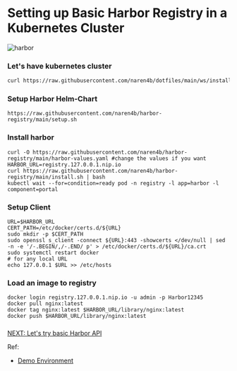 # Setting up Basic Harbor Registry in a Kubernetes Cluster 
![harbor](https://github.com/naren4b/nks/assets/3488520/b01ad8c0-c649-45d1-938c-6abc44760af1)

### Let's have kubernetes cluster
```bash
curl https://raw.githubusercontent.com/naren4b/dotfiles/main/ws/install.sh | bash
```

### Setup Harbor Helm-Chart 
```
https://raw.githubusercontent.com/naren4b/harbor-registry/main/setup.sh
```

### Install harbor 
```
curl -O https://raw.githubusercontent.com/naren4b/harbor-registry/main/harbor-values.yaml #change the values if you want 
HARBOR_URL=registry.127.0.0.1.nip.io
curl https://raw.githubusercontent.com/naren4b/harbor-registry/main/install.sh | bash
kubectl wait --for=condition=ready pod -n registry -l app=harbor -l component=portal
```
### Setup Client 
```
URL=$HARBOR_URL
CERT_PATH=/etc/docker/certs.d/${URL}
sudo mkdir -p $CERT_PATH
sudo openssl s_client -connect ${URL}:443 -showcerts </dev/null | sed -n -e '/-.BEGIN/,/-.END/ p' > /etc/docker/certs.d/${URL}/ca.crt
sudo systemctl restart docker
# for any local URL 
echo 127.0.0.1 $URL >> /etc/hosts 
```

### Load an image to registry 
```
docker login registry.127.0.0.1.nip.io -u admin -p Harbor12345
docker pull nginx:latest
docker tag nginx:latest $HARBOR_URL/library/nginx:latest
docker push $HARBOR_URL/library/nginx:latest
```
### 
[NEXT: Let's try basic Harbor API](harbor-api.md)


Ref: 
- [Demo Environment](https://killercoda.com/killer-shell-cks/scenario/container-namespaces-docker)



